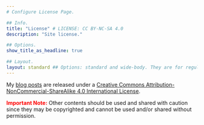 ```yaml
---
# Configure License Page.

## Info.
title: "License" # LICENSE: CC BY-NC-SA 4.0
description: "Site license."

## Options.
show_title_as_headline: true

## Layout.
layout: standard ## Options: standard and wide-body. They are for regular pages.
---
```


My [blog posts](/blog/) are released under a [Creative Commons Attribution-NonCommercial-ShareAlike 4.0 International License](http://creativecommons.org/licenses/by-nc-sa/4.0/).

<center>
<a href="http://creativecommons.org/licenses/by-nc-sa/4.0/" target="_blank" rel="noopener"><i class="fab fa-creative-commons fa-2x"></i><i class="fab fa-creative-commons-by fa-2x"></i><i class="fab fa-creative-commons-nc fa-2x"></i><i class="fab fa-creative-commons-sa fa-2x"></i></a>
</center>

<font color="red">**Important Note:**</font> Other contents should be used and shared with caution since they may be copyrighted and cannot be used and/or shared without permission.

